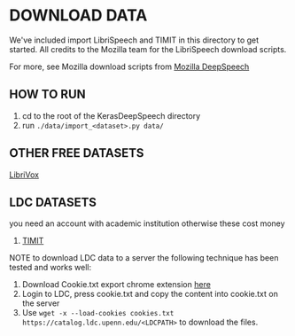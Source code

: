 # DOWNLOAD DATA


We've included import LibriSpeech and TIMIT in this directory to get started. All credits to the Mozilla team for the LibriSpeech download scripts.

For more, see Mozilla download scripts from [Mozilla DeepSpeech](https://github.com/mozilla/DeepSpeech/tree/master/bin)

## HOW TO RUN
1. cd to the root of the KerasDeepSpeech directory
2. run `./data/import_<dataset>.py data/`

## OTHER FREE DATASETS
[LibriVox](https://github.com/mozilla/DeepSpeech/blob/master/bin/import_librivox.py)

## LDC DATASETS
you need an account with academic institution otherwise these cost money

1. [TIMIT](https://catalog.ldc.upennedu/ldc93s1)

 NOTE to download LDC data to a server the following technique has been tested and works well:

 1. Download Cookie.txt export chrome extension [here](https://chrome.google.com/webstore/detail/cookietxt-export/lopabhfecdfhgogdbojmaicoicjekelh)
 2. Login to LDC, press cookie.txt and copy the content into cookie.txt on the server
 3. Use `wget -x --load-cookies cookies.txt https://catalog.ldc.upenn.edu/<LDCPATH>` to download the files.

